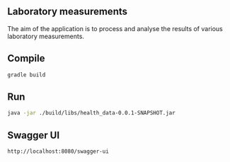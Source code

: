 ## Laboratory measurements
The aim of the application is to process and analyse the results of various laboratory measurements.

## Compile
```bash
gradle build
```

## Run
```bash
java -jar ./build/libs/health_data-0.0.1-SNAPSHOT.jar
```

## Swagger UI
```
http://localhost:8080/swagger-ui
```
